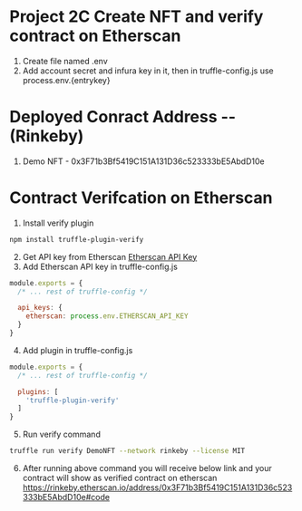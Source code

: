 # Project 2C Create NFT and verify contract on Etherscan

1) Create file named .env
2) Add account secret and infura key in it, then in truffle-config.js use process.env.{entrykey}

# Deployed Conract Address -- (Rinkeby)
1) Demo NFT - 0x3F71b3Bf5419C151A131D36c523333bE5AbdD10e

# Contract Verifcation on Etherscan
1) Install verify plugin 
```sh
npm install truffle-plugin-verify
```
2) Get API key from Etherscan
[Etherscan API Key](https://docs.etherscan.io/getting-started/viewing-api-usage-statistics)
3) Add Etherscan API key in truffle-config.js
```js
module.exports = {
  /* ... rest of truffle-config */

  api_keys: {
    etherscan: process.env.ETHERSCAN_API_KEY
  }
}
```
4) Add plugin in truffle-config.js
```js
module.exports = {
  /* ... rest of truffle-config */

  plugins: [
    'truffle-plugin-verify'
  ]
}

```
5) Run verify command
```sh
truffle run verify DemoNFT --network rinkeby --license MIT
``` 
6) After running above command you will receive below link and your contract will show as verified contract on etherscan
https://rinkeby.etherscan.io/address/0x3F71b3Bf5419C151A131D36c523333bE5AbdD10e#code



